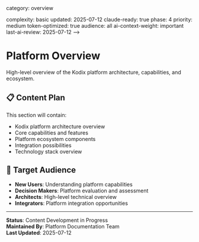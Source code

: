 <!-- AI-METADATA:
<!-- AI-CONTEXT-PRIORITY: always-include="false" summary-threshold="medium" -->category: overview
complexity: basic
updated: 2025-07-12
claude-ready: true
phase: 4
priority: medium
token-optimized: true
audience: all
ai-context-weight: important
last-ai-review: 2025-07-12
-->

# Platform Overview

High-level overview of the Kodix platform architecture, capabilities, and ecosystem.

## 📋 Content Plan

This section will contain:
- Kodix platform architecture overview
- Core capabilities and features
- Platform ecosystem components
- Integration possibilities
- Technology stack overview

## 🎯 Target Audience

- **New Users**: Understanding platform capabilities
- **Decision Makers**: Platform evaluation and assessment
- **Architects**: High-level technical overview
- **Integrators**: Platform integration opportunities

---

**Status**: Content Development in Progress  
**Maintained By**: Platform Documentation Team  
**Last Updated**: 2025-07-12
